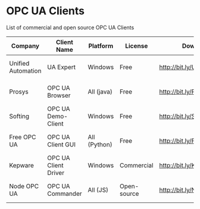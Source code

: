 # OPC UA Clients
List of commercial and open source OPC UA Clients

| Company            | Client Name          | Platform     | License     |  Download link                  | Last version        |
|--------------------|----------------------|--------------|-------------|---------------------------------|---------------------|
| Unified Automation | UA Expert            | Windows      | Free        | http://bit.ly/UaExpert          | 1.7.1  (2023-11-20) |
| Prosys             | OPC UA Browser       | All (java)   | Free        | http://bit.ly/ProsysOpcUaClient | 5.0.0  (2023-11-06) |
| Softing            | OPC UA Demo-Client   | Windows      | Free        | http://bit.ly/SoftingOpcUa      | 2.30.0 (2022-01-13) |
| Free OPC UA        | OPC UA Client GUI    | All (Python) | Free        | http://bit.ly/FreeOpcUA         | 0.8.4  (2022-01-31) |
| Kepware            | OPC UA Client Driver | Windows      | Commercial  | http://bit.ly/KepwareOpcUa      | ???                 |
| Node OPC UA        | OPC UA Commander     | All (JS)     | Open-source | http://bit.ly/NodeOpcUaClient   | 0.37.0 (2023-11-17) |
